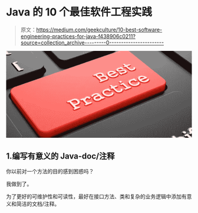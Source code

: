 # Java 的 10 个最佳软件工程实践

> 原文：<https://medium.com/geekculture/10-best-software-engineering-practices-for-java-f438906c0211?source=collection_archive---------0----------------------->

![](img/dc42857c23d890830a93fb0f3d7b1d89.png)

## 1.编写有意义的 Java-doc/注释

你以前对一个方法的目的感到困惑吗？

我做到了。

为了更好的可维护性和可读性，最好在接口方法、类和复杂的业务逻辑中添加有意义和简洁的文档/注释。